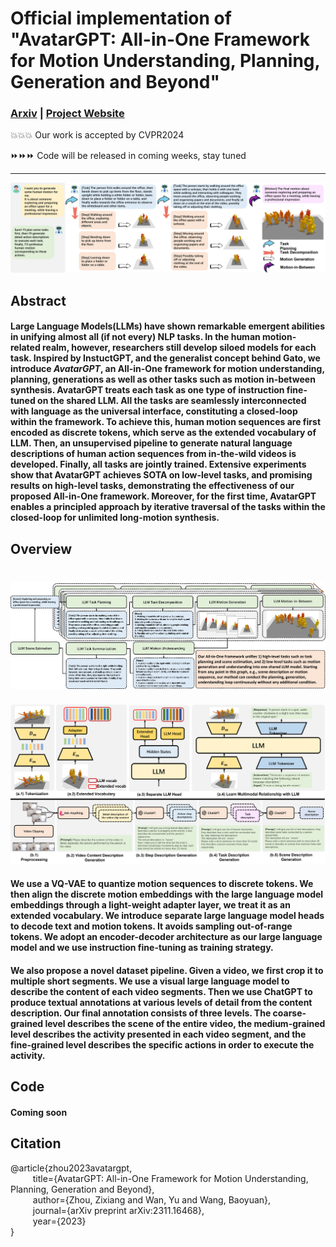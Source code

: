 # Official implementation of "AvatarGPT: All-in-One Framework for Motion Understanding, Planning, Generation and Beyond"


### [Arxiv](https://arxiv.org/abs/2311.16468) | [Project Website](https://zixiangzhou916.github.io/AvatarGPT/)

💥💥💥 Our work is accepted by CVPR2024

⏩⏩⏩ Code will be released in coming weeks, stay tuned

---

![plot](./assets/teaser.png)

## Abstract
#### Large Language Models(LLMs) have shown remarkable emergent abilities in unifying almost all (if not every) NLP tasks. In the human motion-related realm, however, researchers still develop siloed models for each task. Inspired by InstuctGPT, and the generalist concept behind Gato, we introduce ***AvatarGPT***, an All-in-One framework for motion understanding, planning, generations as well as other tasks such as motion in-between synthesis. AvatarGPT treats each task as one type of instruction fine-tuned on the shared LLM. All the tasks are seamlessly interconnected with language as the universal interface, constituting a closed-loop within the framework. To achieve this, human motion sequences are first encoded as discrete tokens, which serve as the extended vocabulary of LLM. Then, an unsupervised pipeline to generate natural language descriptions of human action sequences from in-the-wild videos is developed. Finally, all tasks are jointly trained. Extensive experiments show that AvatarGPT achieves SOTA on low-level tasks, and promising results on high-level tasks, demonstrating the effectiveness of our proposed All-in-One framework. Moreover, for the first time, AvatarGPT enables a principled approach by iterative traversal of the tasks within the closed-loop for unlimited long-motion synthesis.

## Overview
![plot](assets/workflow.png)
===
![plot](assets/pipeline.png)
#### We use a VQ-VAE to quantize motion sequences to discrete tokens. We then align the discrete motion embeddings with the large language model embeddings through a light-weight adapter layer, we treat it as an extended vocabulary. We introduce separate large language model heads to decode text and motion tokens. It avoids sampling out-of-range tokens. We adopt an encoder-decoder architecture as our large language model and we use instruction fine-tuning as training strategy.
#### We also propose a novel dataset pipeline. Given a video, we first crop it to multiple short segments. We use a visual large language model to describe the content of each video segments. Then we use ChatGPT to produce textual annotations at various levels of detail from the content description. Our final annotation consists of three levels. The coarse-grained level describes the scene of the entire video, the medium-grained level describes the activity presented in each video segment, and the fine-grained level describes the specific actions in order to execute the activity.

## Code
#### Coming soon

## Citation
@article{zhou2023avatargpt, \
$\qquad$  title={AvatarGPT: All-in-One Framework for Motion Understanding, Planning, Generation and Beyond}, \
$\qquad$  author={Zhou, Zixiang and Wan, Yu and Wang, Baoyuan}, \
$\qquad$  journal={arXiv preprint arXiv:2311.16468}, \
$\qquad$  year={2023} \
}